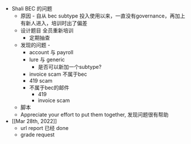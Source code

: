 - Shali BEC 的问题
	- 原因 - 自从 bec subtype 投入使用以来，一直没有governance，再加上有新人进入，培训时出了偏差
	- 设计题目 全员重新培训
		- 定期抽查
	- 发现的问题 -
		- account 与 payroll
		- lure 与 generic
			- 是否可以新加一个subtype?
		- invoice scam 不属于bec
		- 419 scam
		- 不属于bec的邮件
			- 419
			- invoice scam
	- 脚本
	- Appreciate your effort to put them together, 发现问题很有帮助
- [[Mar 28th, 2022]]
	- url report 已经 done
	- grade request